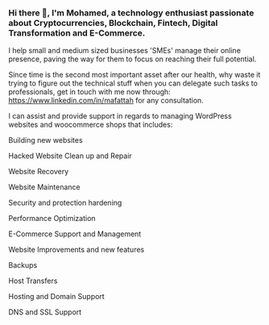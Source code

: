 
### Hi there 👋, I'm Mohamed, a technology enthusiast passionate about Cryptocurrencies, Blockchain, Fintech, Digital Transformation and E-Commerce.

I help small and medium sized businesses 'SMEs' manage their online presence, paving the way for them to focus on reaching their full potential.

Since time is the second most important asset after our health, why waste it trying to figure out the technical stuff when you can delegate such tasks to professionals, get in touch with me now through: https://www.linkedin.com/in/mafattah for any consultation.

I can assist and provide support in regards to managing WordPress websites and woocommerce shops that includes:

Building new websites

Hacked Website Clean up and Repair

Website Recovery

Website Maintenance

Security and protection hardening

Performance Optimization

E-Commerce Support and Management

Website Improvements and new features

Backups

Host Transfers

Hosting and Domain Support

DNS and SSL Support

<!--
**mohamedahmedabdelfattah/mohamedahmedabdelfattah** is a ✨ _special_ ✨ repository because its `README.md` (this file) appears on your GitHub profile.

Here are some ideas to get you started:

- 🔭 I’m currently working on ...
- 🌱 I’m currently learning ...
- 👯 I’m looking to collaborate on ...
- 🤔 I’m looking for help with ...
- 💬 Ask me about ...
- 📫 How to reach me: ...
- 😄 Pronouns: ...
- ⚡ Fun fact: ...
-->
